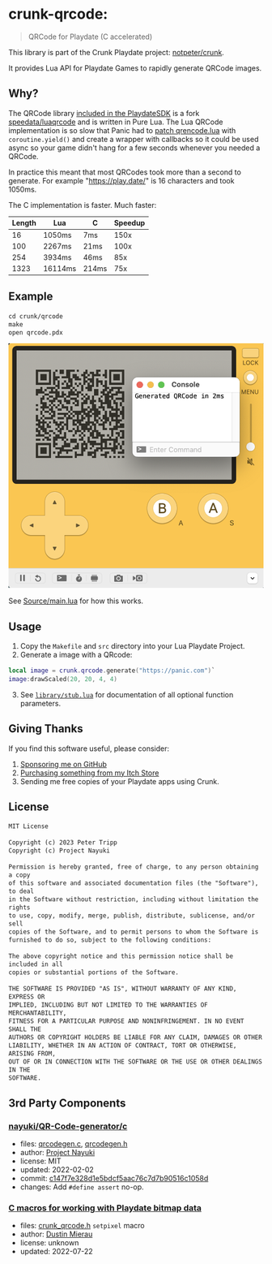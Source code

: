 # crunk-qrcode:

> QRCode for Playdate (C accelerated)

This library is part of the Crunk Playdate project: [notpeter/crunk](http://github.com/notpeter/crunk).

It provides Lua API for Playdate Games to rapidly generate QRCode images.

## Why?

The QRCode library [included in the PlaydateSDK](https://github.com/notpeter/playdate-luaqrcode)
is a fork [speedata/luaqrcode](https://github.com/speedata/luaqrcode) and
is written in Pure Lua.
The Lua QRCode implementation is so slow that Panic had to
[patch qrencode.lua](https://github.com/notpeter/playdate-luaqrcode/commit/ecfb836fe7718773c4c5aa2633511b69d228ad97)
with `coroutine.yield()` and create a wrapper with callbacks so
it could be used async so your game didn't hang for a few seconds
whenever you needed a QRCode.

In practice this meant that most QRCodes took more than a second to
generate. For example "https://play.date/" is 16 characters and took 1050ms.

The C implementation is faster. Much faster:

Length | Lua     | C     |   Speedup
------ | --------| ------| ---------
16     | 1050ms  | 7ms   | 150x
100    | 2267ms  | 21ms  | 100x
254    | 3934ms  | 46ms  | 85x
1323   | 16114ms | 214ms | 75x

## Example

```
cd crunk/qrcode
make
open qrcode.pdx
```

![Playdate Simulator generating a QR code in 2ms](qrcode-simulator.png)

See [Source/main.lua](Source/main.lua) for how this works.

## Usage

1. Copy the `Makefile` and `src` directory into your Lua Playdate Project.
2. Generate a image with a QRcode:

```lua
local image = crunk.qrcode.generate("https://panic.com")`
image:drawScaled(20, 20, 4, 4)
```

3. See [`library/stub.lua`](https://github/notpeter/crunk/library/stub.lua)
for documentation of all optional function parameters.

## Giving Thanks

If you find this software useful, please consider:

1. [Sponsoring me on GitHub](https://github.com/sponsors/notpeter/)
2. [Purchasing something from my Itch Store](https://notpeter.itch.io)
3. Sending me free copies of your Playdate apps using Crunk.

## License

```
MIT License

Copyright (c) 2023 Peter Tripp
Copyright (c) Project Nayuki

Permission is hereby granted, free of charge, to any person obtaining a copy
of this software and associated documentation files (the "Software"), to deal
in the Software without restriction, including without limitation the rights
to use, copy, modify, merge, publish, distribute, sublicense, and/or sell
copies of the Software, and to permit persons to whom the Software is
furnished to do so, subject to the following conditions:

The above copyright notice and this permission notice shall be included in all
copies or substantial portions of the Software.

THE SOFTWARE IS PROVIDED "AS IS", WITHOUT WARRANTY OF ANY KIND, EXPRESS OR
IMPLIED, INCLUDING BUT NOT LIMITED TO THE WARRANTIES OF MERCHANTABILITY,
FITNESS FOR A PARTICULAR PURPOSE AND NONINFRINGEMENT. IN NO EVENT SHALL THE
AUTHORS OR COPYRIGHT HOLDERS BE LIABLE FOR ANY CLAIM, DAMAGES OR OTHER
LIABILITY, WHETHER IN AN ACTION OF CONTRACT, TORT OR OTHERWISE, ARISING FROM,
OUT OF OR IN CONNECTION WITH THE SOFTWARE OR THE USE OR OTHER DEALINGS IN THE
SOFTWARE.
```

## 3rd Party Components

### [nayuki/QR-Code-generator/c](https://github.com/nayuki/QR-Code-generator/tree/master/c)
- files: [qrcodegen.c](qrcodegen.c), [qrcodegen.h](qrcodegen.h)
- author: [Project Nayuki](https://github.com/nayuki)
- license: MIT
- updated: 2022-02-02
- commit: [c147f7e328d1e5bdcf5aac76c7d7b90516c1058d](https://github.com/nayuki/QR-Code-generator/tree/c147f7e328d1e5bdcf5aac76c7d7b90516c1058d)
- changes: Add `#define assert` no-op.

### [C macros for working with Playdate bitmap data](https://devforum.play.date/t/c-macros-for-working-with-playdate-bitmap-data/7706)
- files: [crunk_qrcode.h](src/crunk_qrcode.h) `setpixel` macro
- author: [Dustin Mierau](https://github.com/mierau)
- license: unknown
- updated: 2022-07-22
